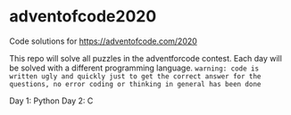 # adventofcode2020
Code solutions for https://adventofcode.com/2020

This repo will solve all puzzles in the adventforcode contest. Each day will be solved with a different programming language.
`warning: code is written ugly and quickly just to get the correct answer for the questions, no error coding or thinking in general has been done`

Day 1: Python
Day 2: C
